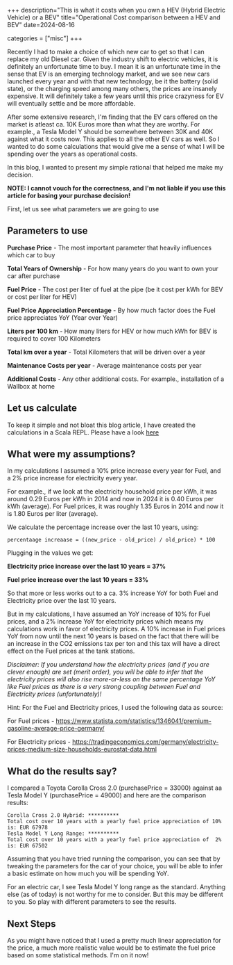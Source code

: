 +++
description="This is what it costs when you own a HEV (Hybrid Electric Vehicle) or a BEV"
title="Operational Cost comparison between a HEV and BEV"
date=2024-08-16

categories = ["misc"]
+++

Recently I had to make a choice of which new car to get so that I can replace my old Diesel car. Given the industry shift 
to electric vehicles, it is definitely an unfortunate time to buy. I mean it is an unfortunate time in the sense that EV is
an emerging technology market, and we see new cars launched every year and with that new technology, be it the battery (solid state), or
the charging speed among many others, the prices are insanely expensive. It will definitely take a few years until this
price crazyness for EV will eventually settle and be more affordable.

After some extensive research, I'm finding that the EV cars offered on the market is atleast ca. 10K Euros more than what 
they are worthy. For example., a Tesla Model Y should be somewhere between 30K and 40K against what it costs now. This 
applies to all the other EV cars as well. So I wanted to do some calculations that would give me a sense of what I will 
be spending over the years as operational costs.

In this blog, I wanted to present my simple rational that helped me make my decision.

**NOTE: I cannot vouch for the correctness, and I'm not liable if you use this article for basing your purchase decision!**

First, let us see what parameters we are going to use

## Parameters to use

**Purchase Price** - The most important parameter that heavily influences which car to buy

**Total Years of Ownership** - For how many years do you want to own your car after purchase

**Fuel Price** - The cost per liter of fuel at the pipe (be it cost per kWh for BEV or cost per liter for HEV)

**Fuel Price Appreciation Percentage** - By how much factor does the Fuel price appreciates YoY (Year over Year)

**Liters per 100 km** - How many liters for HEV or how much kWh for BEV is required to cover 100 Kilometers

**Total km over a year** - Total Kilometers that will be driven over a year

**Maintenance Costs per year** - Average maintenance costs per year

**Additional Costs** - Any other additional costs. For example., installation of a Wallbox at home

## Let us calculate

To keep it simple and not bloat this blog article, I have created the calculations in a Scala REPL. Please have a 
look [here](https://scastie.scala-lang.org/dfpAWiu7QI2Lf3Ptig0lZg)

## What were my assumptions?

In my calculations I assumed a 10% price increase every year for Fuel, and a 2% price increase for electricity every year.

For example., if we look at the electricity household price per kWh, it was around 0.29 Euros per kWh in 2014 and now in 2024
it is 0.40 Euros per kWh (average). For Fuel prices, it was roughly 1.35 Euros in 2014 and now it is 1.80 Euros per liter (average).

We calculate the percentage increase over the last 10 years, using:

```
percentaage increaase = ((new_price - old_price) / old_price) * 100
```

Plugging in the values we get:

**Electricity price increase over the last 10 years = 37%**

**Fuel price increase over the last 10 years = 33%**

So that more or less works out to a ca. 3% increase YoY for both Fuel and Electricity price over the last 10 years. 

But in  my calculations, I have assumed an YoY increase of 10% for Fuel prices, and a 2% increase YoY for electricity 
prices which means my calculations work in favor of electricity prices. A 10% increase in Fuel prices YoY from now until 
the next 10 years is based on the fact that there will be an increase in the CO2 emissions tax per ton and this tax will
have a direct effect on the Fuel prices at the tank stations.

*Disclaimer: If you understand how the electricity prices (and if you are clever enough) are set (merit order), you will be
able to infer that the electricity prices will also rise more-or-less on the same percentage YoY like Fuel prices as there
is a very strong coupling between Fuel and Electricity prices (unfortunately)!*

Hint: For the Fuel and Electricity prices, I used the following data as source:

For Fuel prices - https://www.statista.com/statistics/1346041/premium-gasoline-average-price-germany/

For Electricity prices - https://tradingeconomics.com/germany/electricity-prices-medium-size-households-eurostat-data.html

## What do the results say?

I compared a Toyota Corolla Cross 2.0 (purchasePrice = 33000) against aa Tesla Model Y (purchasePrice = 49000) and here are the comparison results:

```
Corolla Cross 2.0 Hybrid: **********
Total cost over 10 years with a yearly fuel price appreciation of 10% is: EUR 67978
Tesla Model Y Long Range: **********
Total cost over 10 years with a yearly fuel price appreciation of  2% is: EUR 67502
```

Assuming that you have tried running the comparison, you can see that by tweaking the parameters for the car of your choice,
you will be able to infer a basic estimate on how much you will be spending YoY.

For an electric car, I see Tesla Model Y long range as the standard. Anything else (as of today) is not worthy for me to
consider. But this may be different to you. So play with different parameters to see the results.

## Next Steps

As you might have noticed that I used a pretty much linear appreciation for the price, a much more realistic value would 
be to estimate the fuel price based on some statistical methods. I'm on it now!
